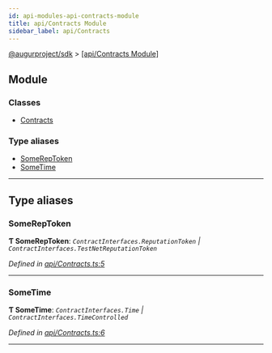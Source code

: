 ```yaml
---
id: api-modules-api-contracts-module
title: api/Contracts Module
sidebar_label: api/Contracts
---
```


[@augurproject/sdk](api-readme.md) > [[api/Contracts Module]](api-modules-api-contracts-module.md)

## Module

### Classes

* [Contracts](api-classes-api-contracts-contracts.md)

### Type aliases

* [SomeRepToken](api-modules-api-contracts-module.md#somereptoken)
* [SomeTime](api-modules-api-contracts-module.md#sometime)

---

## Type aliases

<a id="somereptoken"></a>

###  SomeRepToken

**Ƭ SomeRepToken**: *`ContractInterfaces.ReputationToken` \| `ContractInterfaces.TestNetReputationToken`*

*Defined in [api/Contracts.ts:5](https://github.com/AugurProject/augur/blob/06e47ad207/packages/augur-sdk/src/api/Contracts.ts#L5)*

___
<a id="sometime"></a>

###  SomeTime

**Ƭ SomeTime**: *`ContractInterfaces.Time` \| `ContractInterfaces.TimeControlled`*

*Defined in [api/Contracts.ts:6](https://github.com/AugurProject/augur/blob/06e47ad207/packages/augur-sdk/src/api/Contracts.ts#L6)*

___

